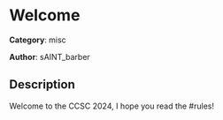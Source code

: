 # Welcome


**Category**: misc

**Author**: sAINT_barber

## Description

Welcome to the CCSC 2024, I hope you read the #rules!


